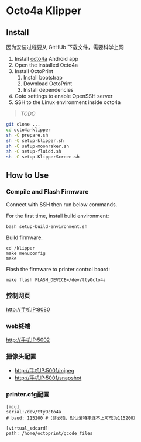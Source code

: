 # Octo4a Klipper

## Install

因为安装过程要从 GitHUb 下载文件，需要科学上网

1. Install [octo4a](https://github.com/feelfreelinux/octo4a/releases) Android app
2. Open the installed Octo4a
3. Install OctoPrint
    1. Install bootstrap
    2. Download OctoPrint
    3. Install dependencies
4. Goto settings to enable OpenSSH server
5. SSH to the Linux environment inside octo4a

> *TODO*

``` sh
git clone ...
cd octo4a-klipper
sh -C prepare.sh
sh -C setup-klipper.sh
sh -C setup-moonraker.sh
sh -C setup-fluidd.sh
sh -C setup-KlipperScreen.sh
```

## How to Use

### Compile and Flash Firmware

Connect with SSH then run below commands.

For the first time, install build environment:
```
bash setup-build-environment.sh
```

Build firmware:
```
cd /klipper
make menuconfig
make
```

Flash the firmware to printer control board:
```
make flash FLASH_DEVICE=/dev/ttyOcto4a
```

### 控制网页
<http://手机IP:8080>

### web终端
<http://手机IP:5002>

### 摄像头配置

- <http://手机IP:5001/mjpeg>
- <http://手机lP:5001/snapshot>

### printer.cfg配置

```
[mcu]
serial:/dev/ttyOcto4a
# baud: 115200 #（非必须，默认波特率连不上可改为115200）

[virtual_sdcard]
path: /home/octoprint/gcode_files
```
